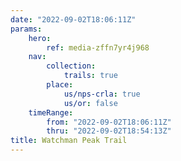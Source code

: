 ```yaml
---
date: "2022-09-02T18:06:11Z"
params:
    hero:
        ref: media-zffn7yr4j968
    nav:
        collection:
            trails: true
        place:
            us/nps-crla: true
            us/or: false
    timeRange:
        from: "2022-09-02T18:06:11Z"
        thru: "2022-09-02T18:54:13Z"
title: Watchman Peak Trail
---
```


